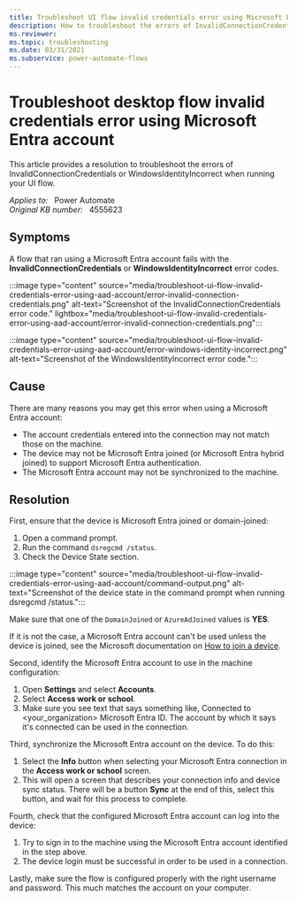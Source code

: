 ```yaml
---
title: Troubleshoot UI flow invalid credentials error using Microsoft Entra account
description: How to troubleshoot the errors of InvalidConnectionCredentials or WindowsIdentityIncorrect when running your UI flow.
ms.reviewer: 
ms.topic: troubleshooting
ms.date: 03/31/2021
ms.subservice: power-automate-flows
---
```

# Troubleshoot desktop flow invalid credentials error using Microsoft Entra account

This article provides a resolution to troubleshoot the errors of InvalidConnectionCredentials or WindowsIdentityIncorrect when running your UI flow.

_Applies to:_ &nbsp; Power Automate  
_Original KB number:_ &nbsp; 4555623

## Symptoms

A flow that ran using a Microsoft Entra account fails with the **InvalidConnectionCredentials** or **WindowsIdentityIncorrect** error codes.

:::image type="content" source="media/troubleshoot-ui-flow-invalid-credentials-error-using-aad-account/error-invalid-connection-credentials.png" alt-text="Screenshot of the InvalidConnectionCredentials error code." lightbox="media/troubleshoot-ui-flow-invalid-credentials-error-using-aad-account/error-invalid-connection-credentials.png":::

:::image type="content" source="media/troubleshoot-ui-flow-invalid-credentials-error-using-aad-account/error-windows-identity-incorrect.png" alt-text="Screenshot of the WindowsIdentityIncorrect error code.":::

## Cause

There are many reasons you may get this error when using a Microsoft Entra account:

- The account credentials entered into the connection may not match those on the machine.
- The device may not be Microsoft Entra joined (or Microsoft Entra hybrid joined) to support Microsoft Entra authentication.
- The Microsoft Entra account may not be synchronized to the machine.

## Resolution

First, ensure that the device is Microsoft Entra joined or domain-joined:

1. Open a command prompt.
2. Run the command `dsregcmd /status`.
3. Check the Device State section.

:::image type="content" source="media/troubleshoot-ui-flow-invalid-credentials-error-using-aad-account/command-output.png" alt-text="Screenshot of the device state in the command prompt when running dsregcmd /status.":::

Make sure that one of the `DomainJoined` or `AzureAdJoined` values is **YES**.

If it is not the case, a Microsoft Entra account can't be used unless the device is joined, see the Microsoft documentation on [How to join a device](/azure/active-directory/user-help/user-help-join-device-on-network#to-join-an-already-configured-windows-10-device).

Second, identify the Microsoft Entra account to use in the machine configuration:

1. Open **Settings** and select **Accounts**.
2. Select **Access work or school**.
3. Make sure you see text that says something like, Connected to <your_organization> Microsoft Entra ID. The account by which it says it's connected can be used in the connection.

Third, synchronize the Microsoft Entra account on the device. To do this:

1. Select the **Info** button when selecting your Microsoft Entra connection in the **Access work or school** screen.
2. This will open a screen that describes your connection info and device sync status. There will be a button **Sync** at the end of this, select this button, and wait for this process to complete.

Fourth, check that the configured Microsoft Entra account can log into the device:

1. Try to sign in to the machine using the Microsoft Entra account identified in the step above.
2. The device login must be successful in order to be used in a connection.

Lastly, make sure the flow is configured properly with the right username and password. This much matches the account on your computer.
